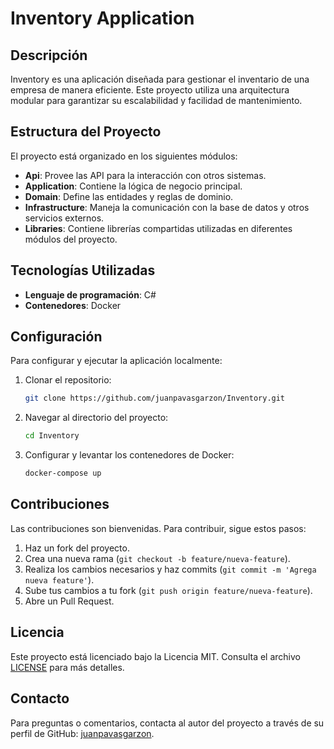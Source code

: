 # Inventory Application

## Descripción

Inventory es una aplicación diseñada para gestionar el inventario de una empresa de manera eficiente. Este proyecto utiliza una arquitectura modular para garantizar su escalabilidad y facilidad de mantenimiento.

## Estructura del Proyecto

El proyecto está organizado en los siguientes módulos:

- **Api**: Provee las API para la interacción con otros sistemas.
- **Application**: Contiene la lógica de negocio principal.
- **Domain**: Define las entidades y reglas de dominio.
- **Infrastructure**: Maneja la comunicación con la base de datos y otros servicios externos.
- **Libraries**: Contiene librerías compartidas utilizadas en diferentes módulos del proyecto.

## Tecnologías Utilizadas

- **Lenguaje de programación**: C#
- **Contenedores**: Docker

## Configuración

Para configurar y ejecutar la aplicación localmente:

1. Clonar el repositorio:
    ```sh
    git clone https://github.com/juanpavasgarzon/Inventory.git
    ```
2. Navegar al directorio del proyecto:
    ```sh
    cd Inventory
    ```
3. Configurar y levantar los contenedores de Docker:
    ```sh
    docker-compose up
    ```

## Contribuciones

Las contribuciones son bienvenidas. Para contribuir, sigue estos pasos:

1. Haz un fork del proyecto.
2. Crea una nueva rama (`git checkout -b feature/nueva-feature`).
3. Realiza los cambios necesarios y haz commits (`git commit -m 'Agrega nueva feature'`).
4. Sube tus cambios a tu fork (`git push origin feature/nueva-feature`).
5. Abre un Pull Request.

## Licencia

Este proyecto está licenciado bajo la Licencia MIT. Consulta el archivo [LICENSE](LICENSE) para más detalles.

## Contacto

Para preguntas o comentarios, contacta al autor del proyecto a través de su perfil de GitHub: [juanpavasgarzon](https://github.com/juanpavasgarzon).

